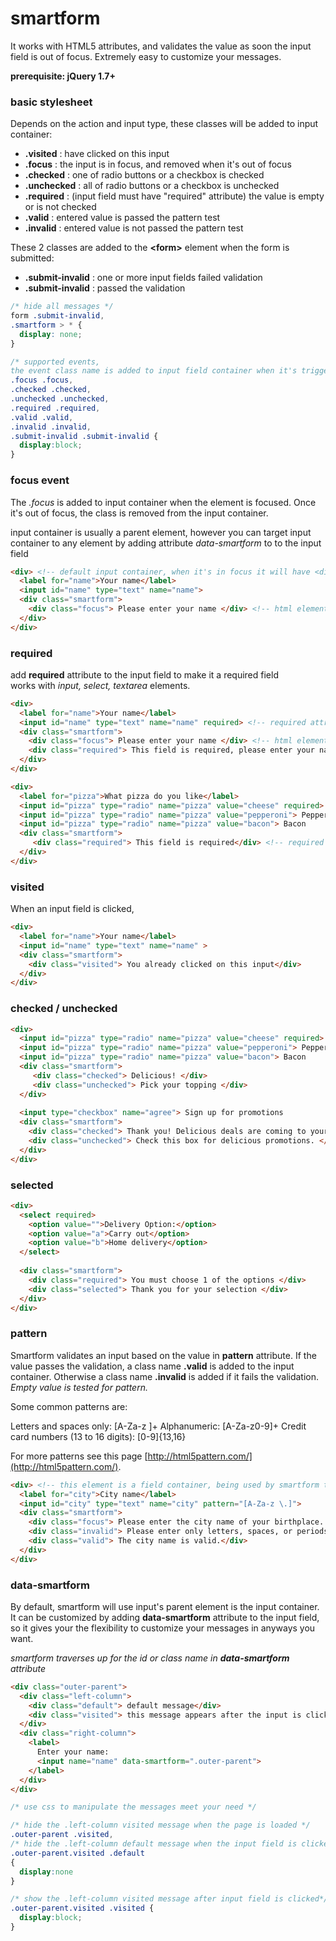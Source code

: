 smartform
=========

It works with HTML5 attributes, and validates the value as soon the input field is out of focus. 
Extremely easy to customize your messages. 


**prerequisite: jQuery 1.7+**




### basic stylesheet

Depends on the action and input type, these classes will be added to input container: 

- **.visited** : have clicked on this input
- **.focus** : the input is in focus, and removed when it's out of focus 
- **.checked** : one of radio buttons or a checkbox is checked  
- **.unchecked** : all of radio buttons or a checkbox is unchecked
- **.required** : (input field must have "required" attribute) the value is empty or is not checked
- **.valid** : entered value is passed the pattern test
- **.invalid** :  entered value is not passed the pattern test


These 2 classes are added to the **&lt;form&gt;** element when the form is submitted:

- **.submit-invalid** : one or more input fields failed validation
- **.submit-invalid** : passed the validation

```css
/* hide all messages */
form .submit-invalid, 
.smartform > * {
  display: none;
}

/* supported events, 
the event class name is added to input field container when it's triggered  */
.focus .focus,
.checked .checked,
.unchecked .unchecked,
.required .required,
.valid .valid,
.invalid .invalid,
.submit-invalid .submit-invalid {
  display:block;
}
```

### focus event

The *.focus* is added to input container when the element is focused. Once it's out of focus, 
the class is removed from the input container.

input container is usually a parent element, however you can target input container to any element 
by adding attribute *data-smartform* to to the input field  

```html
<div> <!-- default input container, when it's in focus it will have <div class="focus">  -->
  <label for="name">Your name</label>
  <input id="name" type="text" name="name">
  <div class="smartform">
    <div class="focus"> Please enter your name </div> <!-- html elements go here for when it's in focus --> 
  </div>
</div>
```

### required 
add **required** attribute to the input field to make it a required field <br>
works with *input, select, textarea* elements. <br>


```html
<div> 
  <label for="name">Your name</label>
  <input id="name" type="text" name="name" required> <!-- required attribute is added to the input field -->
  <div class="smartform">
    <div class="focus"> Please enter your name </div> <!-- html elements go here for when it's in focus --> 
    <div class="required"> This field is required, please enter your name. </div> <!-- required error message when value is empty -->
  </div>
</div>

<div> 
  <label for="pizza">What pizza do you like</label>
  <input id="pizza" type="radio" name="pizza" value="cheese" required> Cheese  
  <input id="pizza" type="radio" name="pizza" value="pepperoni"> Pepperoni
  <input id="pizza" type="radio" name="pizza" value="bacon"> Bacon
  <div class="smartform">
     <div class="required"> This field is required</div> <!-- required error message when value is empty -->
  </div>
</div>
```

### visited

When an input field is clicked, 

```html
<div> 
  <label for="name">Your name</label>
  <input id="name" type="text" name="name" > 
  <div class="smartform">
    <div class="visited"> You already clicked on this input</div>
  </div>
</div>
```

### checked / unchecked

```html
<div>
  <input id="pizza" type="radio" name="pizza" value="cheese" required> Cheese  
  <input id="pizza" type="radio" name="pizza" value="pepperoni"> Pepperoni
  <input id="pizza" type="radio" name="pizza" value="bacon"> Bacon
  <div class="smartform">
     <div class="checked"> Delicious! </div>
     <div class="unchecked"> Pick your topping </div> 
  </div>
  
  <input type="checkbox" name="agree"> Sign up for promotions  
  <div class="smartform">
    <div class="checked"> Thank you! Delicious deals are coming to your inbox.</div>
    <div class="unchecked"> Check this box for delicious promotions. </div>
  </div>  
</div>
```

### selected 

```html
<div>   
  <select required>
    <option value="">Delivery Option:</option>
    <option value="a">Carry out</option>
    <option value="b">Home delivery</option>
  </select>
  
  <div class="smartform">
    <div class="required"> You must choose 1 of the options </div>
    <div class="selected"> Thank you for your selection </div>
  </div>  
</div>
```

### pattern 
Smartform validates an input based on the value in **pattern** attribute. If the value passes the validation, a class name **.valid** 
is added to the input container. Otherwise a class name **.invalid** is added if it fails the validation. *Empty value is tested for pattern.*


Some common patterns are:

  Letters and spaces only: [A-Za-z ]+
  Alphanumeric: [A-Za-z0-9]+
  Credit card numbers (13 to 16 digits): [0-9]{13,16}
  
For more patterns see this page [http://html5pattern.com/](http://html5pattern.com/). 


```html
<div> <!-- this element is a field container, being used by smartform to add class names -->
  <label for="city">City name</label>
  <input id="city" type="text" name="city" pattern="[A-Za-z \.]">
  <div class="smartform">
    <div class="focus"> Please enter the city name of your birthplace. </div>
    <div class="invalid"> Please enter only letters, spaces, or periods.</div>
    <div class="valid"> The city name is valid.</div>
  </div>
</div>
```

### data-smartform

By default, smartform will use input's parent element is the input container. 
It can be customized by adding **data-smartform** attribute to the input field, 
so it gives your the flexibility to customize your messages in anyways you want.

*smartform traverses up for the id or class name in **data-smartform** attribute* 

```html
<div class="outer-parent">
  <div class="left-column">
    <div class="default"> default message</div>
    <div class="visited"> this message appears after the input is clicked</div>
  </div>
  <div class="right-column">
    <label>
      Enter your name: 
      <input name="name" data-smartform=".outer-parent">
    </label>
  </div>
</div>
```


```css
/* use css to manipulate the messages meet your need */

/* hide the .left-column visited message when the page is loaded */
.outer-parent .visited,
/* hide the .left-column default message when the input field is clicked */
.outer-parent.visited .default
{
  display:none
}

/* show the .left-column visited message after input field is clicked*/
.outer-parent.visited .visited {
  display:block;
}
```




